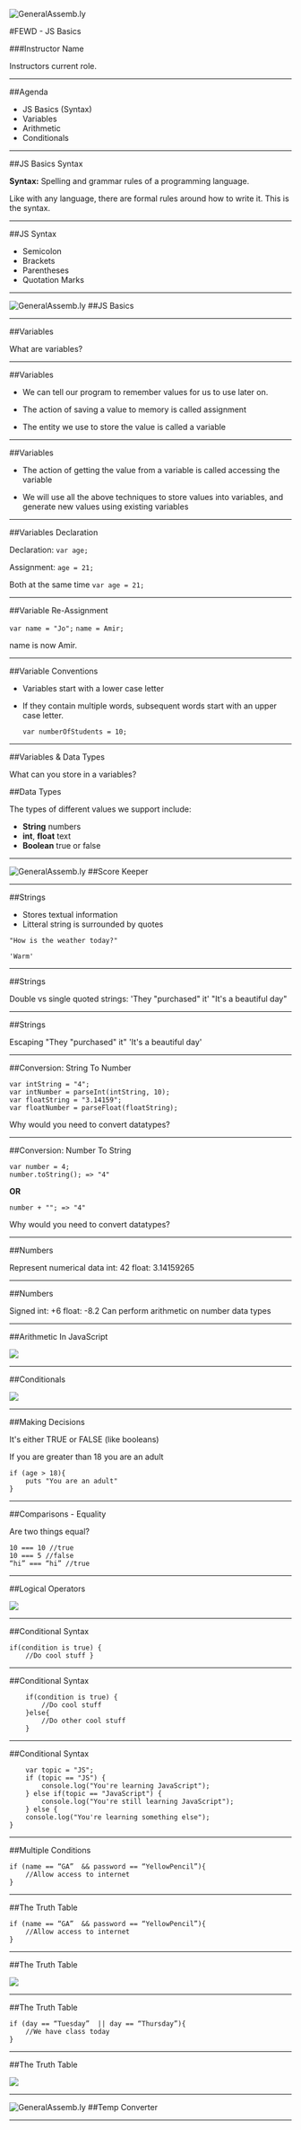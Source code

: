 ![GeneralAssemb.ly](../../img/icons/FEWD_Logo.png)

#FEWD - JS Basics

###Instructor Name

Instructors current role.

---


##Agenda

*	JS Basics (Syntax)
*	Variables
*	Arithmetic
*	Conditionals

---

##JS Basics Syntax

__Syntax:__ Spelling and grammar rules of a programming language. 


<aside class"notes>
Like with any language, there are formal rules around how to write it. This is the syntax.

</aside>

---

##JS Syntax

*	Semicolon
*	Brackets
*	Parentheses
*	Quotation Marks

---

![GeneralAssemb.ly](../../img/icons/code_along.png)
##JS Basics

---


##Variables

What are variables?

<aside class"notes>


</aside>

---


##Variables

*	We can tell our program to remember values for us to use later on. 

*	The action of saving a value to memory is called assignment

*	The entity we use to store the value is called a variable

---


##Variables

*	The action of getting the value from a variable is called accessing the variable

*	We will use all the above techniques to store values into variables, and generate new values using existing variables

---

##Variables Declaration

Declaration: ```var age;```Assignment: ```age = 21;```Both at the same time ```var age = 21;```

---

##Variable Re-Assignment

```var name = "Jo";```
```name = Amir;```

<aside class"notes>

name is now Amir.

</aside>

---

##Variable Conventions

*	Variables start with a lower case letter*	If they contain multiple words, subsequent words start with an upper case letter.

		var numberOfStudents = 10;

---

##Variables & Data Types 

What can you store in a variables?


<aside class"notes>

</aside>


##Data Types

The types of different values we support include:
	
*	__String__ numbers
*	__int__, __float__ text
*	__Boolean__ true or false

---


![GeneralAssemb.ly](../../img/icons/code_along.png)
##Score Keeper

---

##Strings

*	Stores textual information*	Litteral string is surrounded by quotes```"How is the weather today?"``````'Warm'```

---

##Strings

Double vs single quoted strings:'They "purchased" it'"It's a beautiful day"
---

##Strings
Escaping"They \"purchased\" it"'It\'s a beautiful day'

---

##Conversion: String To Number

```
var intString = "4";var intNumber = parseInt(intString, 10);var floatString = "3.14159";var floatNumber = parseFloat(floatString);```<aside class="Notes">
Why would you need to convert datatypes?
</aside>

---

##Conversion: Number To String

```
var number = 4;number.toString(); => "4"```

__OR__
```number + ""; => "4"```<aside class="Notes">
Why would you need to convert datatypes?
</aside>

---

##Numbers

Represent numerical dataint:         42float:      3.14159265

---

##Numbers

Signedint:         +6float:      -8.2Can perform arithmetic on number data types

---


##Arithmetic In JavaScript

![](../../img/unit_1/arithmetic.jpg)

---


##Conditionals

![](../../img/unit_1/cfDiagram.png)

---

##Making Decisions

It's either TRUE or FALSE (like booleans)

If you are greater than 18 
you are an adult

	if (age > 18){
		puts "You are an adult"
	}

---



##Comparisons - Equality

Are two things equal?```
10 === 10 //true10 === 5 //false“hi” === “hi” //true```
---


##Logical Operators

![](../../img/unit_1/logical_operators.png)

---

##Conditional Syntax

```
if(condition is true) {   
	//Do cool stuff }
```

---

##Conditional Syntax

```
	if(condition is true) {
		//Do cool stuff
	}else{
		//Do other cool stuff
	}	
```

---

##Conditional Syntax

```
	var topic = "JS";	if (topic == "JS") {		console.log("You're learning JavaScript");	} else if(topic == "JavaScript") {		console.log("You're still learning JavaScript");	} else {	console.log("You're learning something else");}
```

---

##Multiple Conditions

```
if (name == “GA”  && password == “YellowPencil”){	//Allow access to internet}
```

---


##The Truth Table

```
if (name == “GA”  && password == “YellowPencil”){	//Allow access to internet}
```

---

##The Truth Table

![](../../img/unit_1/and_table.png)

---

##The Truth Table

```
if (day == “Tuesday”  || day == “Thursday”){	//We have class today}
```

---

##The Truth Table

![](../../img/unit_1/or_table.png)

---

![GeneralAssemb.ly](../../img/icons/exercise_icon_md.png)
##Temp Converter

---


